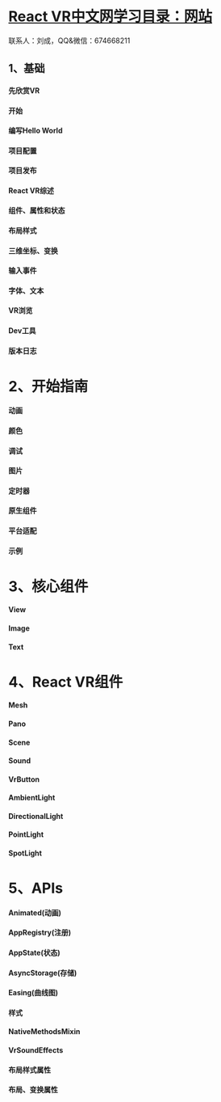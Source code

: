 # [React VR中文网学习目录：网站](http://www.vr-react.com/)
联系人：刘成，QQ&微信：674668211
## 1、基础
#### 先欣赏VR
#### 开始
#### 编写Hello World
#### 项目配置
#### 项目发布
#### React VR综述
#### 组件、属性和状态
#### 布局样式
#### 三维坐标、变换
#### 输入事件
#### 字体、文本
#### VR浏览
#### Dev工具
#### 版本日志
# 
# 2、开始指南
#### 动画
#### 颜色
#### 调试
#### 图片
#### 定时器
#### 原生组件
#### 平台适配
#### 示例
# 
# 3、核心组件
#### View
#### Image
#### Text
#
# 4、React VR组件
#### Mesh
#### Pano
#### Scene
#### Sound
#### VrButton
#### AmbientLight
#### DirectionalLight
#### PointLight
#### SpotLight
#
# 5、APIs
#### Animated(动画)
#### AppRegistry(注册)
#### AppState(状态)
#### AsyncStorage(存储)
#### Easing(曲线图)
#### 样式
#### NativeMethodsMixin
#### VrSoundEffects
#### 布局样式属性
#### 布局、变换属性

